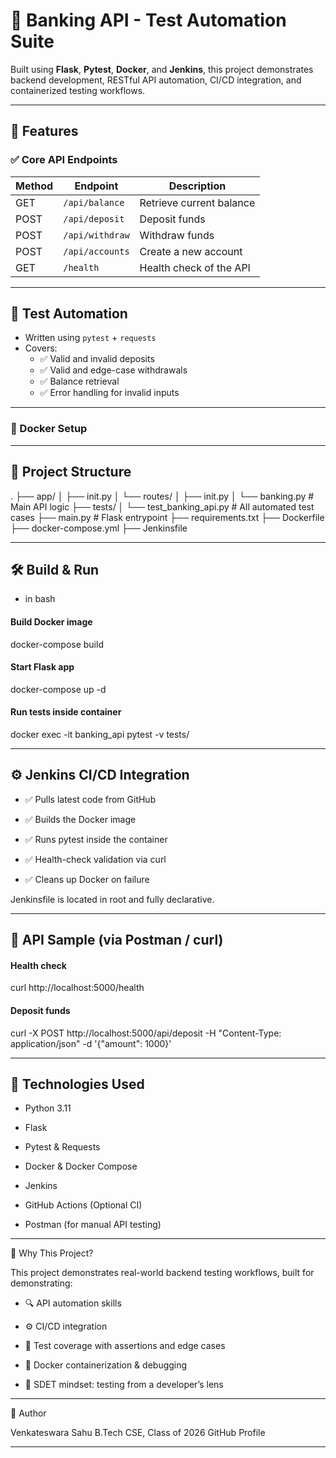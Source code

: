 # 🏦 Banking API - Test Automation Suite

Built using **Flask**, **Pytest**, **Docker**, and **Jenkins**, this project demonstrates backend development, RESTful API automation, CI/CD integration, and containerized testing workflows.

---

## 📌 Features

### ✅ Core API Endpoints
| Method | Endpoint            | Description                      |
|--------|---------------------|----------------------------------|
| GET    | `/api/balance`      | Retrieve current balance         |
| POST   | `/api/deposit`      | Deposit funds                    |
| POST   | `/api/withdraw`     | Withdraw funds                   |
| POST   | `/api/accounts`     | Create a new account             |
| GET    | `/health`           | Health check of the API          |

---

## 🧪 Test Automation

- Written using `pytest` + `requests`
- Covers:
  - ✅ Valid and invalid deposits
  - ✅ Valid and edge-case withdrawals
  - ✅ Balance retrieval
  - ✅ Error handling for invalid inputs

---

### 🐳 Docker Setup

---

## 📁 Project Structure

.
├── app/
│ ├── init.py
│ └── routes/
│ ├── init.py
│ └── banking.py # Main API logic
├── tests/
│ └── test_banking_api.py # All automated test cases
├── main.py # Flask entrypoint
├── requirements.txt
├── Dockerfile
├── docker-compose.yml
├── Jenkinsfile

---

## 🛠️ Build & Run

 - in bash
#### Build Docker image
docker-compose build

#### Start Flask app
docker-compose up -d

#### Run tests inside container
docker exec -it banking_api pytest -v tests/

---

## ⚙️ Jenkins CI/CD Integration

- ✅ Pulls latest code from GitHub

- ✅ Builds the Docker image

- ✅ Runs pytest inside the container

- ✅ Health-check validation via curl

- ✅ Cleans up Docker on failure

Jenkinsfile is located in root and fully declarative.

---

## 📂 API Sample (via Postman / curl)

#### Health check
curl http://localhost:5000/health

#### Deposit funds
curl -X POST http://localhost:5000/api/deposit -H "Content-Type: application/json" -d '{"amount": 1000}'

---

## 📄 Technologies Used

- Python 3.11

- Flask

- Pytest & Requests

- Docker & Docker Compose

- Jenkins

- GitHub Actions (Optional CI)

- Postman (for manual API testing)

---

💼 Why This Project?

This project demonstrates real-world backend testing workflows, built for demonstrating:

- 🔍 API automation skills

- ⚙️ CI/CD integration

- 🧪 Test coverage with assertions and edge cases

- 🐳 Docker containerization & debugging

- 🧠 SDET mindset: testing from a developer’s lens

---

📧 Author

Venkateswara Sahu
B.Tech CSE, Class of 2026
GitHub Profile

---
